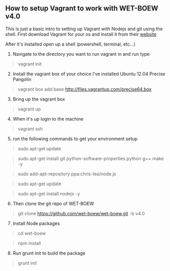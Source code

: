 ## How to setup Vagrant to work with WET-BOEW v4.0
This is just a basic intro to setting up Vagrant with Nodejs and git using the shell. 
First download Vagrant for your os and install it from their [website](vagrantup.com)

After it's installed open up a shell (powershell, terminal, etc...)
1. Navigate to the directory you want to run vagrant in and run type 
> vagrant init

2. Install the vagrant box of your choice I've installed Ubuntu 12.04 Precise Pangolin
> vagrant box add base http://files.vagrantup.com/precise64.box

3. Bring up the vagrant box 
> vagrant up

4. When it's up login to the machine
> vagrant ssh 

5. run the following commands to get your environment setup
> sudo apt-get update

> sudo apt-get install git python-software-properties python g++ make -y

> sudo add-apt-repository ppa:chris-lea/node.js

> sudo apt-get update

> sudo apt-get install nodejs -y

6. Then clone the git repo of WET-BOEW 
> git clone https://github.com/wet-boew/wet-boew.git -b v4.0

7. Install Node packages
> cd wet-boew

> npm install

8. Run grunt init to build the package
> grunt init






